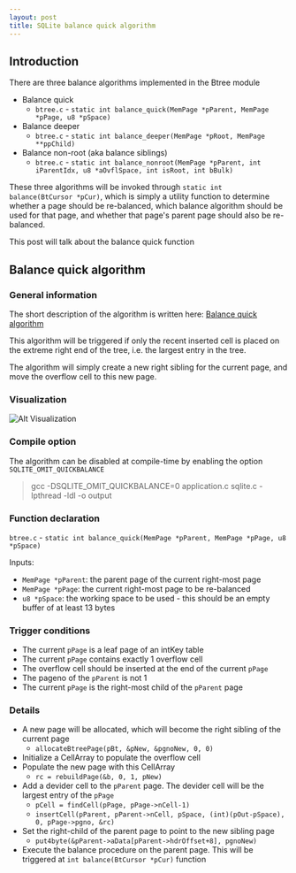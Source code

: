 ```yaml
---
layout: post
title: SQLite balance quick algorithm
---
```


## Introduction

There are three balance algorithms implemented in the Btree module

- Balance quick
  - `btree.c` - `static int balance_quick(MemPage *pParent, MemPage *pPage, u8 *pSpace)`
- Balance deeper
  - `btree.c` - `static int balance_deeper(MemPage *pRoot, MemPage **ppChild)`
- Balance non-root (aka balance siblings)
  - `btree.c` - `static int balance_nonroot(MemPage *pParent, int iParentIdx, u8 *aOvflSpace, int isRoot, int bBulk)`

These three algorithms will be invoked through `static int balance(BtCursor *pCur)`, which is simply a utility function to determine whether a page should be re-balanced, which balance algorithm should be used for that page, and whether that page's parent page should also be re-balanced.

This post will talk about the balance quick function

## Balance quick algorithm

### General information

The short description of the algorithm is written here: [Balance quick algorithm](https://www.sqlite.org/btreemodule.html#section_4_2_5_3)

This algorithm will be triggered if only the recent inserted cell is placed on the extreme right end of the
tree, i.e. the largest entry in the tree.

The algorithm will simply create a new right sibling for the current page, and move the overflow cell to this new page.

### Visualization

![Alt Visualization](https://www.sqlite.org/images/btreemodule_balance_quick.svg)

### Compile option

The algorithm can be disabled at compile-time by enabling the option `SQLITE_OMIT_QUICKBALANCE`

> gcc -DSQLITE_OMIT_QUICKBALANCE=0 application.c sqlite.c -lpthread -ldl -o output

### Function declaration

`btree.c` - `static int balance_quick(MemPage *pParent, MemPage *pPage, u8 *pSpace)`

Inputs:
- `MemPage *pParent`: the parent page of the current right-most page
- `MemPage *pPage`: the current right-most page to be re-balanced
- `u8 *pSpace`: the working space to be used - this should be an empty buffer of at least 13 bytes

### Trigger conditions

- The current `pPage` is a leaf page of an intKey table
- The current `pPage` contains exactly 1 overflow cell
- The overflow cell should be inserted at the end of the current `pPage`
- The pageno of the `pParent` is not 1
- The current `pPage` is the right-most child of the `pParent` page

### Details

- A new page will be allocated, which will become the right sibling of the current page
  - `allocateBtreePage(pBt, &pNew, &pgnoNew, 0, 0)`
- Initialize a CellArray to populate the overflow cell
- Populate the new page with this CellArray
  - `rc = rebuildPage(&b, 0, 1, pNew)`
- Add a devider cell to the `pParent` page. The devider cell will be the largest entry of the `pPage`
  - `pCell = findCell(pPage, pPage->nCell-1)`
  - `insertCell(pParent, pParent->nCell, pSpace, (int)(pOut-pSpace), 0, pPage->pgno, &rc)`
- Set the right-child of the parent page to point to the new sibling page
  - `put4byte(&pParent->aData[pParent->hdrOffset+8], pgnoNew)`
- Execute the balance procedure on the parent page. This will be triggered at `int balance(BtCursor *pCur)` function